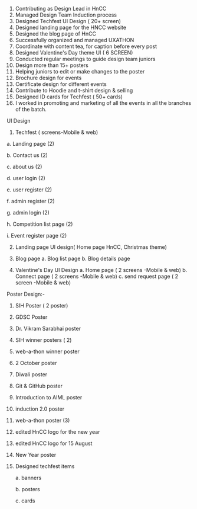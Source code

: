 1. Contributing as Design Lead in HnCC
2. Managed Design Team Induction process
3. Designed Techfest UI Design ( 20+ screen)
4. Designed landing page for the HNCC website
5. Designed the blog page of HnCC
6. Successfully organized and managed UXATHON
7. Coordinate with content tea, for caption before every post
8. Designed Valentine's Day theme UI ( 6 SCREEN)
9. Conducted regular meetings to guide design team juniors
10. Design more than 15+ posters
11. Helping juniors to edit or make changes to the poster
12. Brochure design for events
13. Certificate design for different events
14. Contribute to Hoodie and t-shirt design & selling 
15. Designed ID cards for Techfest ( 50+ cards)
16. I worked in promoting and marketing of all the events in all the branches of the batch.

UI Design

1. Techfest ( screens-Mobile & web)
   
 a. Landing page (2)
 
 b. Contact us (2)
 
 c. about us (2)
 
 d. user login (2)
 
 e. user register (2)
 
 f. admin register (2)
 
 g. admin login (2)
 
 h. Competition list page (2)
 
 i. Event register page  (2)

 
2. Landing page UI design( Home page HnCC, Christmas theme)
   
3. Blog page 
     a. Blog list page 
     b. Blog details page
   
4. Valentine's Day UI Design
     a. Home page ( 2 screens -Mobile & web)
     b. Connect page ( 2 screens -Mobile & web)
     c. send request page ( 2 screen -Mobile & web)


     
Poster Design:-
1. SIH Poster ( 2 poster)
2. GDSC Poster
3. Dr. Vikram Sarabhai poster
4. SIH winner posters ( 2)
5. web-a-thon winner poster
6. 2 October poster
7. Diwali poster
8. Git & GitHub poster
9. Introduction to AIML poster
10. induction 2.0 poster
11. web-a-thon poster (3)
12. edited HnCC logo for the new year
13. edited HnCC logo for 15 August
14. New Year poster 
15. Designed techfest items

    a. banners
    
    b. posters
    
    c. cards
